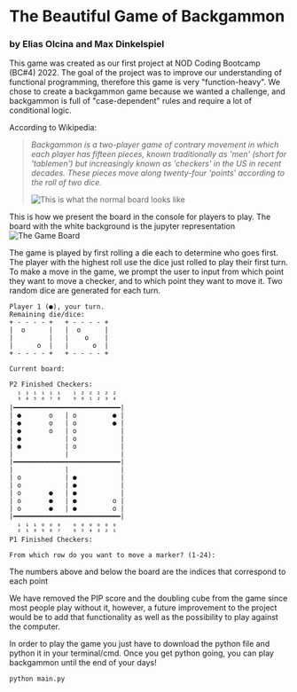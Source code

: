 # The Beautiful Game of Backgammon
### by Elias Olcina and Max Dinkelspiel
This game was created as our first project at NOD Coding Bootcamp (BC#4) 2022. The goal of the project was to improve our understanding of functional programming, therefore this game is very "function-heavy". We chose to create a backgammon game because we wanted a challenge, and backgammon is full of "case-dependent" rules and require a lot of conditional logic.

According to Wikipedia:
> *Backgammon is a two-player game of contrary movement in which each player has fifteen pieces, known traditionally as 'men' (short for 'tablemen') but increasingly known as 'checkers' in the US in recent decades. These pieces move along twenty-four 'points' according to the roll of two dice.* </br>
>
>![This is what the normal board looks like](https://i.imgur.com/koK7yPS.png)




This is how we present the board in the console for players to play. The board with the white background is the jupyter representation</br>
![The Game Board](https://i.imgur.com/eHEGr4J.png) 

The game is played by first rolling a die each to determine who goes first. The player with the highest roll use the dice just rolled to play their first turn. To make a move in the game, we prompt the user to input from which point they want to move a checker, and to which point they want to move it. Two random dice are generated for each turn.



```
Player 1 (●), your turn.
Remaining die/dice:
+ - - - - +   + - - - - +
|  o      |   |  o      |
|         |   |    o    |
|      o  |   |      o  |
+ - - - - +   + - - - - +

Current board:

P2 Finished Checkers:
  ₁ ₁ ₁ ₁ ₁ ₁   ₁ ₂ ₂ ₂ ₂ ₂
  ³ ⁴ ⁵ ⁶ ⁷ ⁸   ⁹ ⁰ ¹ ² ³ ⁴
|━━━━━━━━━━━━━━━━━━━━━━━━━━━|
| ●       o   | o         ● |
| ●       o   | o         ● |
| ●       o   | o           |
| ●           | o           |
| ●           | o           |
|             |             |
|━━━━━━━━━━━━━━━━━━━━━━━━━━━|
|             |             |
| o           | ●           |
| o           | ●           |
| o       ●   | ●           |
| o       ●   | ●         o |
| o       ●   | ●         o |
|━━━━━━━━━━━━━━━━━━━━━━━━━━━|
  ₁ ₁ ₁ ₀ ₀ ₀   ₀ ₀ ₀ ₀ ₀ ₀
  ² ¹ ⁰ ⁹ ⁸ ⁷   ⁶ ⁵ ⁴ ³ ² ¹
P1 Finished Checkers:
  
From which row do you want to move a marker? (1-24):
```
The numbers above and below the board are the indices that correspond to each point 

We have removed the PIP score and the doubling cube from the game since most people play without it, however, a future improvement to the project would be to add that functionality as well as the possibility to play against the computer.

In order to play the game you just have to download the python file and python it in your terminal/cmd. Once you get python going, you can play backgammon until the end of your days!

```
python main.py
```
